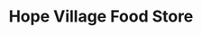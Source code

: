 ---
title: "Hope Village Food Store"
url: /friendswood/hope-village-food-store/
shop: Lebensmittel
---